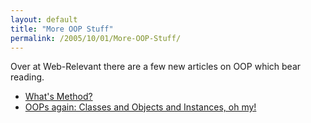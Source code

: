 ```yaml
---
layout: default
title: "More OOP Stuff"
permalink: /2005/10/01/More-OOP-Stuff/
---
```


Over at Web-Relevant there are a few new articles on OOP which bear reading.<br/><ul><li><a href="http://www.web-relevant.com/blogs/cfobjective/index.cfm?mode=entry&amp;entry=7AE67001-BDB9-5320-EA374E370A9435B9" target="_blank">What's Method?</a></li><li><a href="http://www.web-relevant.com/blogs/cfobjective/index.cfm?mode=entry&amp;entry=7B283803-BDB9-5320-EA70C3289CF68687" target="_blank">OOPs again: Classes and Objects and Instances, oh my!</a></li></ul>